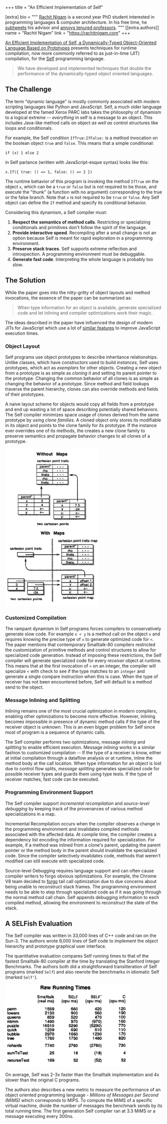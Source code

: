 +++
title = "An Efficient Implementation of Self"

[extra]
bio = """
  [Rachit Nigam](https://rachitnigam.com) is a second year PhD student interested in
  programming languages & computer architecture. In his free time, he
  [subtweets](https://twitter.com/notypes/status/1170037148290080771) his advisor and [annoys tenured professors](https://twitter.com/natefoster/status/1074401015565291520).
"""
[[extra.authors]]
name = "Rachit Nigam"
link = "https://rachitnigam.com"
+++

[An Efficient Implementation of Self, a Dynamically-Typed Object-Oriented
Language Based on Prototypes][paper] presents techniques for runtime
compilation, now more commonly referred to as just-in-time (JIT) compilation,
for the [Self][] programming language.

> We have developed and implemented techniques that double the performance of
> the dynamically-typed object oriented languages.


## The Challenge

The term "dynamic language" is mostly commonly associated with modern scripting
languages like Python and JavaScript. Self, a much older language developed
at the famed Xerox PARC labs takes the philosophy of dynamism to a logical
extreme -- *everything* in self is a message to an object. This includes
Java-like method calls on object *as well as* control structures like loops
and conditionals.

For example, the Self condition `IfTrue:IfFalse:` is a method invocation on
the boolean object `true` and `false`. This means that a simple conditional:

```
if (x) 1 else 2
```

in Self parlance (written with JavaScript-esque syntax) looks like this:


```
x.If({ true: () => 1, false: () => 2 })
```

The runtime behavior of this program is invoking the method `IfTrue` on the
object `x`, which can be a `true` or `false` but is not required to be those,
and execute the "thunk" (a function with no argument) corresponding to the true
or the false branch.  Note that `x` is not required to be `true` or `false`.
Any Self object can define the `If` method and specify its conditional
behavior.

Considering this dynamism, a Self compiler must:

1. **Respect the semantics of method calls**. Restricting or specializing conditionals and primitives don't follow the spirit of the language.
2. **Provide interactive speed**. Recompiling after a small change is not an option because Self is meant for rapid exploration in a programming environment.
3. **Preserve stack traces**. Self supports extreme reflection and introspection. A programming environment must be debuggable.
4. **Generate fast code**. Interpreting the whole language is probably too slow.

## The Solution

While the paper goes into the nitty-gritty of object layouts and method
invocations, the essence of the paper can be summarized as:

>  When type information for an object is available, generate specialized code
>  and let inlining and compiler optimizations work their magic.

The ideas described in the paper have influenced the design of modern JITs for
JavaScript which use a lot of [similar features][jit] to improve JavaScript execution
times.

### Object Layout

Self programs use object prototypes to describe inheritance relationships.
Unlike classes, which have _constructors_ used to build _instances_, Self uses
prototypes, which act as _exemplars_ for other objects. Creating a new object
from a prototype is as simple as _cloning_ it and setting its parent pointer to
the prototype. Changing the common behavior of all clones is as simple as
changing the behavior of a prototype. Since method and field lookups traverse
the parent hierarchy, clones can also override methods and fields of their
prototypes.

A naive layout scheme for objects would copy all fields from a prototype and
end up wasting a lot of space describing potentially shared behaviors. The Self
compiler minimizes space usage of _clones_ derived from the same prototype by
using _clone families_. A cloned object only stores its modifiable in its
object and points to the clone family for its prototype. If the instance ever
overrides one of its methods, the creates a new clone family to preserve
semantics and propagate behavior changes to all clones of a prototype.

<img src="without-maps.png" alt="drawing" width="300"/>
<img src="with-maps.png" alt="drawing" width="300"/>

### Customized Compilation

The rampant dynamism in Self programs forces compilers to conservatively
generate slow code. For example `x < y` is a method call on the object `x` and
requires knowing the precise type of `x` to generate optimized code for `<`.
The paper mentions that contemporary Smalltalk-80 compilers restricted the
customization of primitive methods and control structures to allow for
specialized code generation. Instead of imposing these restrictions, the Self
compiler will generate specialized code for every _receiver_ object at runtime.
This means that at the first invocation of `<` on an integer, the compiler will
specialize `<` with check to see if the type matches to an `integer` and
generate a single compare instruction when this is case. When the type of
receiver has not been encountered before, Self will default to a method send
to the object.

### Message Inlining and Splitting

Inlining remains one of the most crucial optimization in modern compilers,
enabling other optimizations to become more effective. However, inlining
becomes impossible in presence of dynamic method calls if the type of the
receiver object is unknown. This is an even bigger problem for Self since
most of program is a sequence of dynamic calls.

The Self compiler performs two optimizations, message _inlining_ and
_splitting_ to enable efficient execution. Message _inlining_ works in a similar
fashion to customized compilation -- If the type of a receiver is know, either
at initial compilation through a dataflow analysis or at runtime, inline the
method body at the call location. When type information for an object is lost
due to control flow splits, _message splitting_ generates specialized code for
possible receiver types and guards them using type tests. If the type of
receiver matches, fast code can be executed.

### Programming Environment Support

The Self compiler support _incremental recompilation_ and _source-level
debugging_ by keeping track of the provenances of various method
specializations in a map.

Incremental Recompilation occurs when the compiler observes a change in the
programming environment and invalidates compiled methods associated with the
affected data. At compile time, the compiler creates a dependency list encoding
the information required for specialization. For example, if a method was
inlined from a clone's parent, updating the parent pointer or the method body
in the parent should invalidate the specialized code. Since the compiler
selectively invalidates code, methods that weren't modified can still execute
with specialized code.

Source-level Debugging requires language support and can often cause compiler
writers to forgo obvious optimizations. For example, the Chrome V8 team decided
to [forgo][v8-no-tail] tail call optimization due to due concerns about being
unable to reconstruct stack frames. The programming environment needs to be
able to step through specialized code as if it was going through the normal
method call chain. Self appends debugging information to each compiled method,
allowing the environment to reconstruct the state of the stack.

## A SELFish Evaluation

The Self compiler was written in 33,000 lines of C++ code and ran on the Sun-3.
The authors wrote 9,000 lines of Self code to implement the object hierarchy
and prototype graphical user interface.

The quantitative evaluation compares Self running times to that of the fastest
Smalltalk-80 compiler at the time by translating the Stanford Integer
Benchmarks. The authors both did a straightforward transliteration of Self programs
(marked `Self`) and also rewrote the benchmarks in idiomatic Self (marked `Self'`).

<img src="eval.png" alt="drawing" width="400"/>

On average, Self was 2-3x faster than the Smalltalk implementation and 4x slower
than the original C programs.

The authors also describes a new metric to measure the performance of an object
oriented programming language - _Millions of Messages per Second (MiMS)_ which
corresponds to MIPS. To compute the MiMS of a specific virtual machine, divide
the number of messages the benchmark sends by its total running time. The
first generation Self compiler ran at 3.3 MiMS or a message executing every 300ns.


[paper]: https://dl-acm-org.proxy.library.cornell.edu/citation.cfm?id=74884
[self]: http://www.selflanguage.org/
[jit]: https://hacks.mozilla.org/2017/02/a-crash-course-in-just-in-time-jit-compilers/
[v8-no-tail]: https://bugs.chromium.org/p/v8/issues/detail?id=4698
